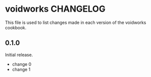 # voidworks CHANGELOG

This file is used to list changes made in each version of the voidworks cookbook.

## 0.1.0

Initial release.

- change 0
- change 1
